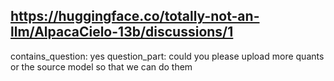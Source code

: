 ## https://huggingface.co/totally-not-an-llm/AlpacaCielo-13b/discussions/1

contains_question: yes
question_part: could you please upload more quants or the source model so that we can do them